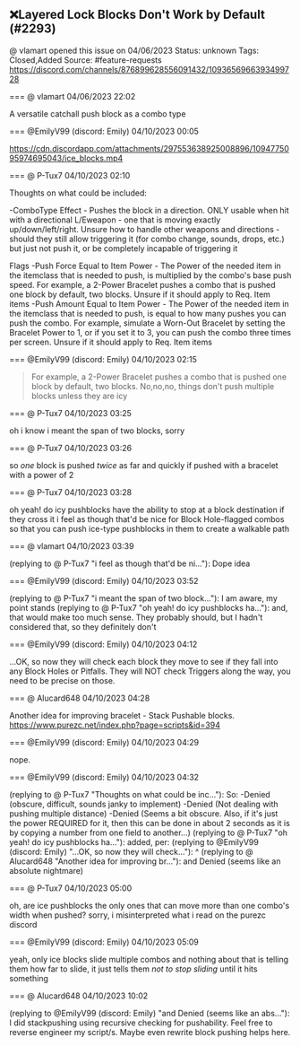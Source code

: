 ## ❌Layered Lock Blocks Don't Work by Default (#2293)
@ vlamart opened this issue on 04/06/2023
Status: unknown
Tags: Closed,Added
Source: #feature-requests https://discord.com/channels/876899628556091432/1093656966393499728


=== @ vlamart 04/06/2023 22:02

A versatile catchall push block as a combo type

=== @EmilyV99 (discord: Emily) 04/10/2023 00:05

https://cdn.discordapp.com/attachments/297553638925008896/1094775095974695043/ice_blocks.mp4

=== @ P-Tux7 04/10/2023 02:10

Thoughts on what could be included:

-ComboType Effect - Pushes the block in a direction. ONLY usable when hit with a directional L/Eweapon - one that is moving exactly up/down/left/right. Unsure how to handle other weapons and directions - should they still allow triggering it (for combo change, sounds, drops, etc.) but just not push it, or be completely incapable of triggering it

Flags
-Push Force Equal to Item Power - The Power of the needed item in the itemclass that is needed to push, is multiplied by the combo's base push speed. For example, a 2-Power Bracelet pushes a combo that is pushed one block by default, two blocks. Unsure if it should apply to Req. Item items
-Push Amount Equal to Item Power - The Power of the needed item in the itemclass that is needed to push, is equal to how many pushes you can push the combo. For example, simulate a Worn-Out Bracelet by setting the Bracelet Power to 1, or if you set it to 3, you can push the combo three times per screen. Unsure if it should apply to Req. Item items

=== @EmilyV99 (discord: Emily) 04/10/2023 02:15

> For example, a 2-Power Bracelet pushes a combo that is pushed one block by default, two blocks.
No,no,no, things don't push multiple blocks
unless they are icy

=== @ P-Tux7 04/10/2023 03:25

oh i know
i meant the span of two blocks, sorry

=== @ P-Tux7 04/10/2023 03:26

so *one* block is pushed *twice* as far and quickly if pushed with a bracelet with a power of 2

=== @ P-Tux7 04/10/2023 03:28

oh yeah! do icy pushblocks have the ability to stop at a block destination if they cross it
i feel as though that'd be nice for Block Hole-flagged combos so that you can push ice-type pushblocks in them to create a walkable path

=== @ vlamart 04/10/2023 03:39

(replying to @ P-Tux7 "i feel as though that'd be ni…"): Dope idea

=== @EmilyV99 (discord: Emily) 04/10/2023 03:52

(replying to @ P-Tux7 "i meant the span of two block…"): I am aware, my point stands
(replying to @ P-Tux7 "oh yeah! do icy pushblocks ha…"): and, that would make too much sense. They probably should, but I hadn't considered that, so they definitely don't

=== @EmilyV99 (discord: Emily) 04/10/2023 04:12

...OK, so now they will check each block they move to see if they fall into any Block Holes or Pitfalls. They will NOT check Triggers along the way, you need to be precise on those.

=== @ Alucard648 04/10/2023 04:28

Another idea for improving bracelet - Stack Pushable blocks.
https://www.purezc.net/index.php?page=scripts&id=394

=== @EmilyV99 (discord: Emily) 04/10/2023 04:29

nope.

=== @EmilyV99 (discord: Emily) 04/10/2023 04:32

(replying to @ P-Tux7 "Thoughts on what could be inc…"): So:
-Denied (obscure, difficult, sounds janky to implement)
-Denied (Not dealing with pushing multiple distance)
-Denied (Seems a bit obscure. Also, if it's just the power REQUIRED for it, then this can be done in about 2 seconds as it is by copying a number from one field to another...)
(replying to @ P-Tux7 "oh yeah! do icy pushblocks ha…"): added, per:
(replying to @EmilyV99 (discord: Emily) "...OK, so now they will check…"): ^
(replying to @ Alucard648 "Another idea for improving br…"): and Denied (seems like an absolute nightmare)

=== @ P-Tux7 04/10/2023 05:00

oh, are ice pushblocks the only ones that can move more than one combo's width when pushed?
sorry, i misinterpreted what i read on the purezc discord

=== @EmilyV99 (discord: Emily) 04/10/2023 05:09

yeah, only ice blocks slide multiple combos
and nothing about that is telling them how far to slide, it just tells them *not to stop sliding* until it hits something

=== @ Alucard648 04/10/2023 10:02

(replying to @EmilyV99 (discord: Emily) "and Denied (seems like an abs…"): I did stackpushing using recursive checking for pushability. Feel free to reverse engineer my script/s. Maybe even rewrite block pushing helps here.
